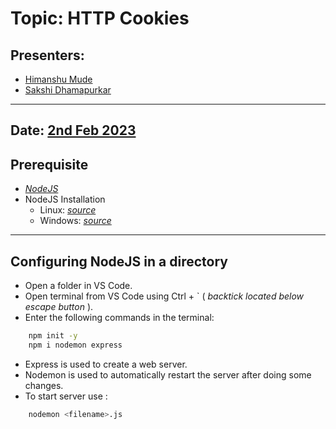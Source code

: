 # Topic: HTTP Cookies
## Presenters: 
- [Himanshu Mude](https://github.com/HimanshuMude)
- [Sakshi Dhamapurkar](https://github.com/sakshieng)
---
## Date: [2nd Feb 2023]()


## Prerequisite

- [_NodeJS_](https://developer.mozilla.org/en-US/docs/Glossary/Node.js)
- NodeJS Installation
   - Linux: [_source_](https://www.geeksforgeeks.org/installation-of-node-js-on-linux/)
   - Windows: [_source_](https://www.geeksforgeeks.org/installation-of-node-js-on-windows/)

---

## Configuring NodeJS in a directory

- Open a folder in VS Code.
- Open terminal from VS Code using Ctrl + ` ( _backtick located below escape button_ ).
- Enter the following commands in the terminal:
```bash
    npm init -y
    npm i nodemon express
```
- Express is used to create a web server.
- Nodemon is used to automatically restart the server after doing some changes.
- To start server use :
```bash
    nodemon <filename>.js
```

